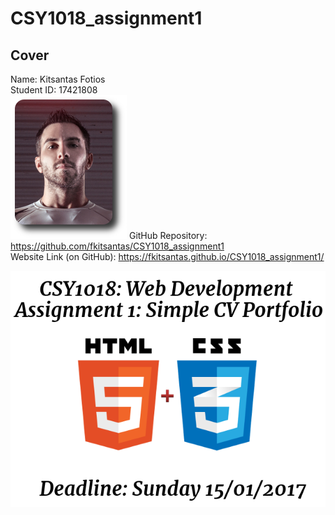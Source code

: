 # CSY1018_assignment1

## Cover 

Name: Kitsantas Fotios    
Student ID: 17421808    
<img src="images/gill.png" alt="Me" />
GitHub Repository: https://github.com/fkitsantas/CSY1018_assignment1    
Website Link (on GitHub): https://fkitsantas.github.io/CSY1018_assignment1/    

<img src="images/cover.png" alt="Cover" />